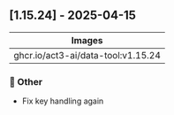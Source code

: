 ## [1.15.24] - 2025-04-15

| Images |
| ---------------------------------------------------- |
| ghcr.io/act3-ai/data-tool:v1.15.24 |

### 💼 Other

- Fix key handling again

